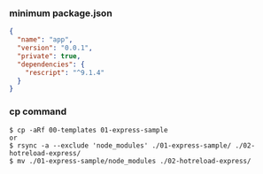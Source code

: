 ### minimum package.json

```json
{
  "name": "app",
  "version": "0.0.1",
  "private": true,
  "dependencies": {
    "rescript": "^9.1.4"
  }
}
```

### cp command

```
$ cp -aRf 00-templates 01-express-sample
or
$ rsync -a --exclude 'node_modules' ./01-express-sample/ ./02-hotreload-express/
$ mv ./01-express-sample/node_modules ./02-hotreload-express/
```
